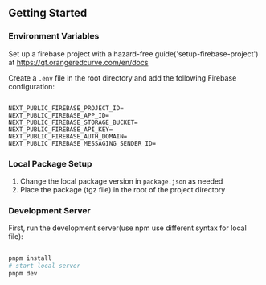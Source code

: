 ## Getting Started

### Environment Variables

Set up a firebase project with a hazard-free guide('setup-firebase-project') at https://qf.orangeredcurve.com/en/docs

Create a `.env` file in the root directory and add the following Firebase configuration:

```

NEXT_PUBLIC_FIREBASE_PROJECT_ID=
NEXT_PUBLIC_FIREBASE_APP_ID=
NEXT_PUBLIC_FIREBASE_STORAGE_BUCKET=
NEXT_PUBLIC_FIREBASE_API_KEY=
NEXT_PUBLIC_FIREBASE_AUTH_DOMAIN=
NEXT_PUBLIC_FIREBASE_MESSAGING_SENDER_ID=
```

### Local Package Setup

1. Change the local package version in `package.json` as needed
2. Place the package (tgz file) in the root of the project directory

### Development Server

First, run the development server(use npm use different syntax for local file):

```bash

pnpm install
# start local server
pnpm dev
```
